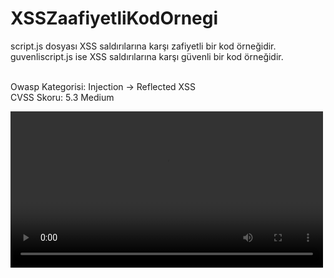 # XSSZaafiyetliKodOrnegi

script.js dosyası XSS saldırılarına karşı zafiyetli bir kod örneğidir. <br />
guvenliscript.js ise XSS saldırılarına karşı güvenli bir kod örneğidir. <br /><br />

Owasp Kategorisi: Injection -> Reflected XSS<br />
CVSS Skoru: 5.3 Medium

<video src="https://github.com/user-attachments/assets/ddf20274-5008-46b6-adc6-9ed2030cb358" width="500"/>

